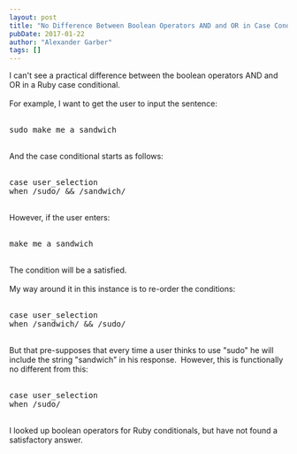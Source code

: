 ```yaml
---
layout: post
title: "No Difference Between Boolean Operators AND and OR in Case Conditional in Ruby"
pubDate: 2017-01-22
author: "Alexander Garber"
tags: []
---
```


<div dir="ltr" style="text-align: left;" trbidi="on">I can't see a practical difference between the boolean operators AND and OR in a Ruby case conditional.<div><br></div>
        <div>For example, I want to get the user to input the sentence:</div>
        <div><br></div>
        <div>
          <pre class="brush:plain">sudo make me a sandwich</pre>
        </div>
        <div><br></div>
        <div>And the case conditional starts as follows:</div>
        <div><br></div>
        <div>
          <pre class="brush:ruby">case user_selection<br>when /sudo/ &amp;&amp; /sandwich/</pre>
        </div>
        <div><br></div>
        <div>However, if the user enters:</div>
        <div><br></div>
        <div>
          <pre class="brush:ruby">make me a sandwich</pre>
        </div>
        <div><br></div>
        <div>The condition will be a satisfied.</div>
        <div><br></div>
        <div>My way around it in this instance is to re-order the conditions:</div>
        <div><br></div>
        <div>
          <pre class="brush:ruby">case user_selection<br>when /sandwich/ &amp;&amp; /sudo/</pre>
          <div><br></div>
          <div>But that pre-supposes that every time a user thinks to use "sudo" he will include the string "sandwich" in his response.  However, this is functionally no different from this:</div>
          <div><br></div>
          <div>
            <pre class="brush:ruby">case user_selection<br>when /sudo/</pre>
          </div>
<br>
          <div>I looked up boolean operators for Ruby conditionals, but have not found a satisfactory answer.</div>
          <div><br></div>
        </div>
      </div>
